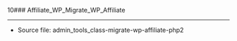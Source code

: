 10### Affiliate_WP_Migrate_WP_Affiliate

----

- Source file: admin_tools_class-migrate-wp-affiliate-php2